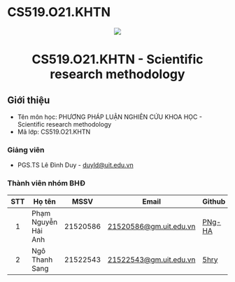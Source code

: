 # CS519.O21.KHTN
<p align="center">
  <a href="https://www.uit.edu.vn/"><img src="https://www.uit.edu.vn/sites/vi/files/banner.png"></a>
<h1 align="center"><b>CS519.O21.KHTN - Scientific research methodology</b></h1>

## Giới thiệu
* Tên môn học: PHƯƠNG PHÁP LUẬN NGHIÊN CỨU KHOA HỌC - Scientific research methodology
* Mã lớp: CS519.O21.KHTN

### Giảng viên
* PGS.TS Lê Đình Duy - duyld@uit.edu.vn

### Thành viên nhóm BHĐ

| STT | Họ tên | MSSV | Email | Github |
| :---: | --- | --- | --- | --- |
| 1 | Phạm Nguyễn Hải Anh | 21520586 | 21520586@gm.uit.edu.vn | [PNg-HA](https://github.com/PNg-HA) |
| 2 | Ngô Thanh Sang | 21522543 | 21522543@gm.uit.edu.vn | [5hry](https://github.com/5hry) |
